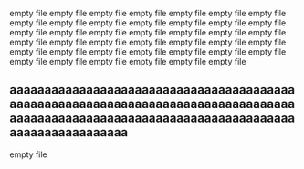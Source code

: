 

empty file
empty file
empty file
empty file
empty file
empty file
empty file
empty file
empty file
empty file
empty file
empty file
empty file
empty file
empty file
empty file
empty file
empty file
empty file
empty file
empty file
empty file
empty file
empty file
empty file
empty file
empty file
empty file
empty file
empty file
empty file
empty file
empty file
empty file
empty file
empty file
empty file
empty file
empty file
empty file
empty file

## aaaaaaaaaaaaaaaaaaaaaaaaaaaaaaaaaaaaaaaaaaaaaaaaaaaaaaaaaaaaaaaaaaaaaaaaaaaaaaaaaaaaaaaaaaaaaaaaaaaaaaaaaaaaaaaaaaaaaaaaaaaaaaaaaaaaaaaaaaaa


empty file
